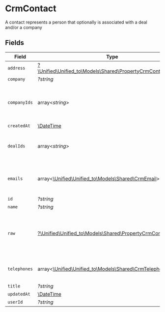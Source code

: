 # CrmContact

A contact represents a person that optionally is associated with a deal and/or a company


## Fields

| Field                                                                                                            | Type                                                                                                             | Required                                                                                                         | Description                                                                                                      |
| ---------------------------------------------------------------------------------------------------------------- | ---------------------------------------------------------------------------------------------------------------- | ---------------------------------------------------------------------------------------------------------------- | ---------------------------------------------------------------------------------------------------------------- |
| `address`                                                                                                        | [?\Unified\Unified_to\Models\Shared\PropertyCrmContactAddress](../../Models/Shared/PropertyCrmContactAddress.md) | :heavy_minus_sign:                                                                                               | N/A                                                                                                              |
| `company`                                                                                                        | *?string*                                                                                                        | :heavy_minus_sign:                                                                                               | N/A                                                                                                              |
| `companyIds`                                                                                                     | array<*string*>                                                                                                  | :heavy_minus_sign:                                                                                               | An array of company IDs associated with this contact                                                             |
| `createdAt`                                                                                                      | [\DateTime](https://www.php.net/manual/en/class.datetime.php)                                                    | :heavy_minus_sign:                                                                                               | N/A                                                                                                              |
| `dealIds`                                                                                                        | array<*string*>                                                                                                  | :heavy_minus_sign:                                                                                               | An array of deal IDs associated with this contact                                                                |
| `emails`                                                                                                         | array<[\Unified\Unified_to\Models\Shared\CrmEmail](../../Models/Shared/CrmEmail.md)>                             | :heavy_minus_sign:                                                                                               | An array of email addresses for this contact                                                                     |
| `id`                                                                                                             | *?string*                                                                                                        | :heavy_minus_sign:                                                                                               | N/A                                                                                                              |
| `name`                                                                                                           | *?string*                                                                                                        | :heavy_minus_sign:                                                                                               | N/A                                                                                                              |
| `raw`                                                                                                            | [?\Unified\Unified_to\Models\Shared\PropertyCrmContactRaw](../../Models/Shared/PropertyCrmContactRaw.md)         | :heavy_minus_sign:                                                                                               | The raw data returned by the integration for this contact                                                        |
| `telephones`                                                                                                     | array<[\Unified\Unified_to\Models\Shared\CrmTelephone](../../Models/Shared/CrmTelephone.md)>                     | :heavy_minus_sign:                                                                                               | An array of telephones for this contact                                                                          |
| `title`                                                                                                          | *?string*                                                                                                        | :heavy_minus_sign:                                                                                               | N/A                                                                                                              |
| `updatedAt`                                                                                                      | [\DateTime](https://www.php.net/manual/en/class.datetime.php)                                                    | :heavy_minus_sign:                                                                                               | N/A                                                                                                              |
| `userId`                                                                                                         | *?string*                                                                                                        | :heavy_minus_sign:                                                                                               | N/A                                                                                                              |